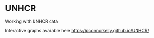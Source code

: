 # UNHCR
Working with UNHCR data

Interactive graphs available here
https://pconnorkelly.github.io/UNHCR/

